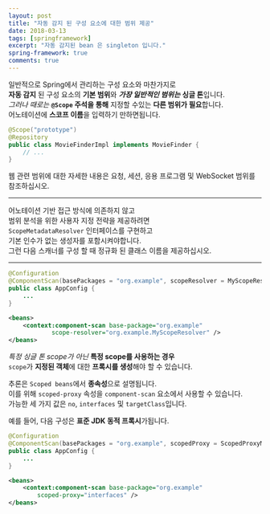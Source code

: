 ```yaml
---
layout: post
title: "자동 감지 된 구성 요소에 대한 범위 제공"
date: 2018-03-13
tags: [springframework]
excerpt: "자동 감지된 bean 은 singleton 입니다."
spring-framework: true
comments: true
---
```



일반적으로 Spring에서 관리하는 구성 요소와 마찬가지로  
**자동 감지** 된 구성 요소의 **기본 범위**와 ***가장 일반적인 범위는*** **싱글 톤**입니다.  
*그러나 때로는* **`@Scope` 주석을 통해** 지정할 수있는 **다른 범위가 필요**합니다.  
어노테이션에 **스코프 이름**을 입력하기 만하면됩니다.  
~~~java
@Scope("prototype")
@Repository
public class MovieFinderImpl implements MovieFinder {
    // ...
}
~~~

웹 관련 범위에 대한 자세한 내용은 요청, 세션, 응용 프로그램 및 WebSocket 범위를 참조하십시오.  

---
어노테이션 기반 접근 방식에 의존하지 않고  
범위 분석을 위한 사용자 지정 전략을 제공하려면  
`ScopeMetadataResolver` 인터페이스를 구현하고  
기본 인수가 없는 생성자를 포함시켜야합니다.  
그런 다음 스캐너를 구성 할 때 정규화 된 클래스 이름을 제공하십시오.  

---
~~~java
@Configuration
@ComponentScan(basePackages = "org.example", scopeResolver = MyScopeResolver.class)
public class AppConfig {
    ...
}
~~~
~~~xml
<beans>
    <context:component-scan base-package="org.example"
            scope-resolver="org.example.MyScopeResolver" />
</beans>
~~~
*특정 싱글 톤 scope가 아닌* **특정 scope를 사용하는 경우**  
`scope`가 **지정된 객체**에 대한 **프록시를 생성**해야 할 수 있습니다.  

추론은 `Scoped beans`에서 **종속성**으로 설명됩니다.  
이를 위해 `scoped-proxy` 속성을 `component-scan` 요소에서 사용할 수 있습니다.  
가능한 세 가지 값은 `no`, `interfaces` 및 `targetClass`입니다.  

예를 들어, 다음 구성은 **표준 JDK 동적 프록시**가됩니다.  
~~~java
@Configuration
@ComponentScan(basePackages = "org.example", scopedProxy = ScopedProxyMode.INTERFACES)
public class AppConfig {
    ...
}
~~~
~~~xml
<beans>
    <context:component-scan base-package="org.example"
        scoped-proxy="interfaces" />
</beans>
~~~
